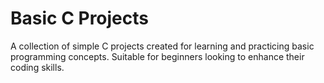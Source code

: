 # Basic C Projects
 A collection of simple C projects created for learning and practicing basic programming concepts. Suitable for beginners looking to enhance their coding skills.
